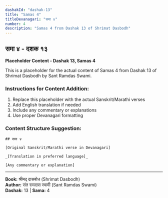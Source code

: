 ```yaml
---
dashakId: "dashak-13"
title: "Samas 4"
titleDevanagari: "समा ४"
number: 4
description: "Samas 4 from Dashak 13 of Shrimat Dasbodh"
---
```


## समा ४ - दशक १३

<!-- TODO: Add the actual Sanskrit/Marathi content here -->

**Placeholder Content - Dashak 13, Samas 4**

This is a placeholder for the actual content of Samas 4 from Dashak 13 of Shrimat Dasbodh by Sant Ramdas Swami.

### Instructions for Content Addition:
1. Replace this placeholder with the actual Sanskrit/Marathi verses
2. Add English translation if needed
3. Include any commentary or explanations
4. Use proper Devanagari formatting

### Content Structure Suggestion:
```
## समा ४

[Original Sanskrit/Marathi verse in Devanagari]

_[Translation in preferred language]_

[Any commentary or explanation]
```

---
**Book:** श्रीमद् दासबोध (Shrimat Dasbodh)  
**Author:** संत रामदास स्वामी (Sant Ramdas Swami)  
**Dashak:** 13 | **Sama:** 4
